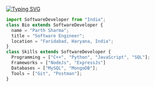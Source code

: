 [![Typing SVG](https://readme-typing-svg.herokuapp.com/?size=30&color=F7C59F&center=true&vCenter=true&lines=Hi%20%F0%9F%91%8B%F0%9F%8F%BB,%20I%27m%20Parth+;Software+Developer)](https://git.io/typing-svg)

```js
import SoftwareDeveloper from "India";
class Bio extends SoftwareDeveloper {
  name = "Parth Sharma";
  title = "Software Engineer";
  location = "Faridabad, Haryana, India";
}
class Skills extends SoftwareDeveloper {
  Programming = ["C++", "Python", "JavaScript", "SQL"];
  Frameworks = ["NodeJs", "ExpressJs"]
  Databases = ["MySQL", "MongoDB"];
  Tools = ["Git", "Postman"];
}
```
